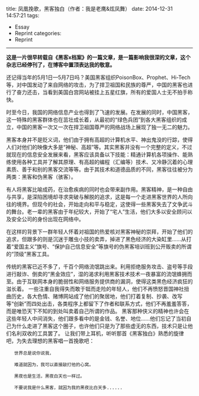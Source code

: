 title: 凤凰挽歌，黑客独白（作者：我是老鹰&炫凤舞）
date: 2014-12-31 14:57:21
tags:
- Essay
- Reprint
categories:
- Reprint
---
**这是一片很早转载自《黑客x档案》的一篇文章，是一篇影响我很深的文章，这个杂志已经停刊了，在博客中置顶表达我的敬意。**
<!--more-->
还记得当年的5月1日—5月7日吗？美国黑客组织PoisonBox、Prophet、Hi-Tech等，对中国发动了来自网络的攻击，为了捍卫祖国和民族的尊严，中国的黑客也进行了奋力还击，当看到美国白宫网站被挂上五星红旗，所有的爱国人士无不拍手称快。

时至今日，我国的网络信息产业也得到了飞速的发展。在发展的同时，中国黑客，这一特殊的黑客群体也在茁壮成长着，从最初的“绿色兵团”到各大黑客组织的成立，中国的黑客一次又一次在捍卫祖国尊严的网络战场上展现了独一无二的魅力。

黑客本身并不是贬义词，他们由于拥有高超的计算机水平、神出鬼没的行踪，使得人们对他们的映像大多是“神秘、高超”等。其实黑客并没有一个完整的定义，不过就现在的信息安全发展来看，黑客应该具备以下技能：精通计算机各项操作、能熟练使用各种工具并了解其原理、有高超的编程（汇编等）技术、又冷静沉着的心理素质、善于和别的黑客交流等等。由于其技术和道德品质的不同，黑客往往被分为两类：黑客和伪黑客（骇客）。

有人将黑客比喻成药，在治愈疾病的同时也会带来副作用。黑客精神，是一种自由与共享，是深陷困境却寻求突破与解脱的追求，这是每一个走进黑客世界的人所向往的境界。但现今的社会，开始走向和平与稳定，这使得一些黑客失去了文争武斗的舞台。老一辈的黑客由于年纪较大，开始了“宅人”生活，他们大多以安全顾问以及安全公司的身份出现在网络中。

在这样的背景下一群年轻人怀着对祖国的热爱核对黑客神秘的崇拜，开始了他们的追求，但跟多的则是沉迷于雕虫小技的卖弄，掉进了黑色经济的大染缸里......从打着“爱国主义”旗号、“保护自己信息安全”等旗号的伪黑客培训班到公开贩卖的所谓的“顶级”黑客工具。

传统的黑客已近不多了，千百个网络流氓跳出来。利用拒绝服务攻击、盗号等手段进行敲诈、倒卖的“黑金效应”，湿的渴求利用黑客技术技术一夜暴富的流氓蜂拥而至。由于互联网本身的脆弱性和网络服务提供商的漏洞，使得这类黑色经济疯狂的滋长着。
一些注重自我得失而敢于铤而走险的年轻人，他们不再愤怒晋国神社扭曲历史，各大色情、赌博网站成了他们的聚居地，他们打着复制、抄袭、改写等“创新”而四处出击，各类程序上都留下了作者和联系方式，他们不再羞羞答答，而是唯恐天下不知的到处叫卖着自己所谓的作品。
黑客那种侠义的精神也许会在这些年轻人中间消失，他们跟多看中的是金钱、名誉、地位......他们忘记了当初自己为什么走进了黑客这个圈子，也许他们只是为了那些虚无的东西，技术只是让他们名利双收的工具罢了。
让我们带上耳机，听听那首《黑客独白》熟悉的旋律吧，为失去理想的黑客唱一首挽歌吧：

       世界总是说你说我，
           
       难道就因为，我可以直接敲打他的心窝。

       黑夜也是生活，黑夜白天也一样过。
   
       不要说我是什么黑客，就因为我的黑夜比白天多......